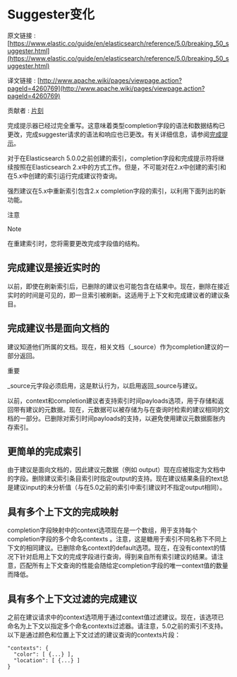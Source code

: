 # Suggester变化

原文链接 : [https://www.elastic.co/guide/en/elasticsearch/reference/5.0/breaking_50_suggester.html](https://www.elastic.co/guide/en/elasticsearch/reference/5.0/breaking_50_suggester.html)

译文链接 : [http://www.apache.wiki/pages/viewpage.action?pageId=4260769](http://www.apache.wiki/pages/viewpage.action?pageId=4260769)

贡献者 : [片刻](/display/~jiangzhonglian)

完成提示器已经过完全重写。这意味着类型completion字段的语法和数据结构已更改，完成suggester请求的语法和响应也已更改。有关详细信息，请参阅[完成提示](https://www.elastic.co/guide/en/elasticsearch/reference/5.0/search-suggesters-completion.html)。

对于在Elasticsearch 5.0.0之前创建的索引，completion字段和完成提示符将继续按照在Elasticsearch 2.x中的方式工作。但是，不可能对在2.x中创建的索引和在5.x中创建的索引运行完成建议符查询。

强烈建议在5.x中重新索引包含2.x completion字段的索引，以利用下面列出的新功能。

注意

Note

在重建索引时，您将需要更改完成字段值的结构。

## 完成建议是接近实时的

以前，即使在刷新索引后，已删除的建议也可能包含在结果中。现在，删除在接近实时的时间是可见的，即一旦索引被刷新。这适用于上下文和完成建议者的建议条目。

## 完成建议书是面向文档的

建议知道他们所属的文档。现在，相关文档（_source）作为completion建议的一部分返回。

重要

_source元字段必须启用，这是默认行为，以启用返回_source与建议。

以前，context和completion建议者支持索引时间payloads选项，用于存储和返回带有建议的元数据。现在，元数据可以被存储为与在查询时检索的建议相同的文档的一部分。已删除对索引时间payloads的支持，以避免使用建议元数据膨胀内存索引。

## 更简单的完成索引

由于建议是面向文档的，因此建议元数据（例如 output）现在应被指定为文档中的字段。删除建议索引条目索引时指定output的支持。现在建议结果条目的text总是建议input的未分析值（与在5.0之前的索引中索引建议时不指定output相同）。

## 具有多个上下文的完成映射

completion字段映射中的context选项现在是一个数组，用于支持每个completion字段的多个命名contexts 。注意，这是糖用于索引不同名称下不同上下文的相同建议。已删除命名context的default选项。现在，在没有context的情况下针对启用上下文的完成字段进行查询，得到来自所有索引建议的结果。请注意，匹配所有上下文查询的性能会随给定completion字段的唯一context值的数量而降低。

## 具有多个上下文过滤的完成建议

之前在建议请求中的context选项用于通过context值过滤建议。现在，该选项已命名为上下文以指定多个命名contexts过滤器。请注意，5.0之前的索引不支持。以下是通过颜色和位置上下文过滤的建议查询的contexts片段：

```
"contexts": {
  "color": [ {...} ],
  "location": [ {...} ]
}
```
